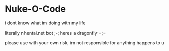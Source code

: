# Nuke-O-Code
i dont know what im doing with my life

literally nhentai.net bot ;-;
heres a dragonfly =;=  

please use with your own risk, im not responsible for anything happens to u
